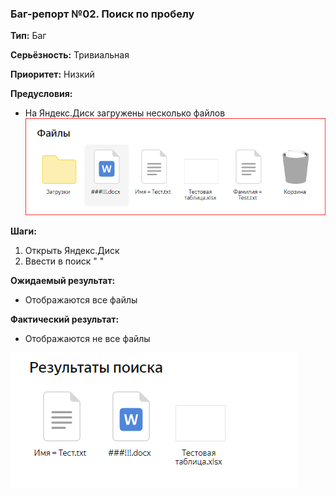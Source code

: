 ### Баг-репорт №02. Поиск по пробелу

**Тип:** Баг

**Серьёзность:** Тривиальная

**Приоритет:** Низкий

**Предусловия:**
- На Яндекс.Диск загружены несколько файлов
![Скриншот файлов](Task_T2\Screens\Screen2.png "Скриншот файлов")

**Шаги:**
1. Открыть Яндекс.Диск
2. Ввести в поиск " "

**Ожидаемый результат:**
- Отображаются все файлы

**Фактический результат:**
- Отображаются не все файлы

![Скриншот фактического результата](\Task_T2\Screens\Screen3.png "Скриншот фактического результата")
